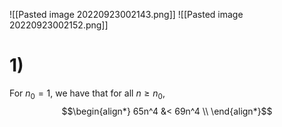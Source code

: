 ![[Pasted image 20220923002143.png]]
![[Pasted image 20220923002152.png]]

# 1)
For $n_0 = 1$, we have that for all $n \ge n_0$,
$$\begin{align*}
	65n^4 &< 69n^4 \\
\end{align*}$$

